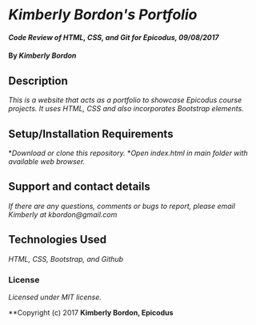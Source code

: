 # _Kimberly Bordon's Portfolio_

#### _Code Review of HTML, CSS, and Git for Epicodus, 09/08/2017_

#### By _**Kimberly Bordon**_

## Description

_This is a website that acts as a portfolio to showcase Epicodus course projects. It uses HTML, CSS and also incorporates Bootstrap elements._

## Setup/Installation Requirements

*_Download or clone this repository._
*_Open index.html in main folder with available web browser._

## Support and contact details

_If there are any questions, comments or bugs to report, please email Kimberly at kbordon@gmail.com_

## Technologies Used

_HTML, CSS, Bootstrap, and Github_

### License

*Licensed under MIT license.*

**Copyright (c) 2017 **Kimberly Bordon, Epicodus**
